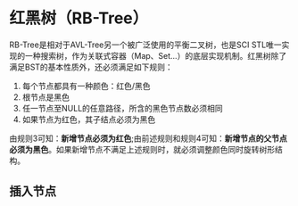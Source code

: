 # 红黑树（RB-Tree）
RB-Tree是相对于AVL-Tree另一个被广泛使用的平衡二叉树，也是SCI STL唯一实现的一种搜索树，作为关联式容器（Map、Set...）的底层实现机制。红黑树除了满足BST的基本性质外，还必须满足如下规则：
1. 每个节点都具有一种颜色：红色/黑色
2. 根节点是黑色
3. 任一节点至NULL的任意路径，所含的黑色节点数必须相同
4. 如果节点为红色，其子结点必须为黑色

由规则3可知：**新增节点必须为红色**;由前述规则和规则4可知：**新增节点的父节点必须为黑色**。如果新增节点不满足上述规则时，就必须调整颜色同时旋转树形结构。

## 插入节点



